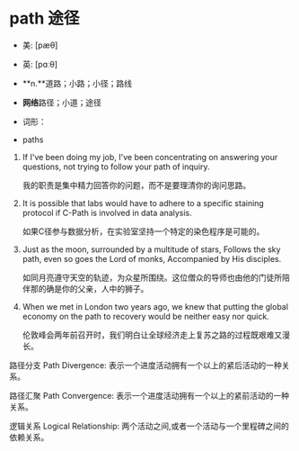 # path 途径

- 美: [pæθ] 
- 英: [pɑːθ] 

- **n.**道路；小路；小径；路线
- **网络**路径；小道；途径

- 词形：

- paths

1. If I've been doing my job, I've been concentrating on answering your questions, not trying to follow your path of inquiry. 

   我的职责是集中精力回答你的问题，而不是要理清你的询问思路。

    

2. It is possible that labs would have to adhere to a specific staining protocol if C-Path is involved in data analysis. 

   如果C径参与数据分析，在实验室坚持一个特定的染色程序是可能的。

    

3. Just as the moon, surrounded by a multitude of stars, Follows the sky path, even so goes the Lord of monks, Accompanied by His disciples. 

   如同月亮遵守天空的轨迹，为众星所围绕。这位僧众的导师也由他的门徒所陪伴那的确是你的父亲，人中的狮子。

    

4. When we met in London two years ago, we knew that putting the global economy on the path to recovery would be neither easy nor quick. 

   伦敦峰会两年前召开时，我们明白让全球经济走上复苏之路的过程既艰难又漫长。

    

路径分支 Path Divergence: 表示一个进度活动拥有一个以上的紧后活动的一种关系。

路径汇聚 Path Convergence: 表示一个进度活动拥有一个以上的紧前活动的一种关系。

逻辑关系 Logical Relationship: 两个活动之间,或者一个活动与一个里程碑之间的依赖关系。